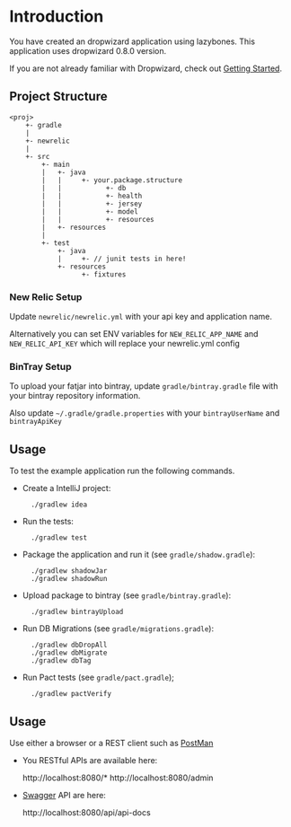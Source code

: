 # Introduction
You have created an dropwizard application using lazybones. This application uses dropwizard 0.8.0 version.

If you are not already familiar with Dropwizard, check out [Getting Started](http://dropwizard.github.io/dropwizard/getting-started.html).

## Project Structure

    <proj>
        +- gradle
        |
        +- newrelic
        |
        +- src
            +- main
            |   +- java
            |   |     +- your.package.structure
            |   |           +- db
            |   |           +- health
            |   |           +- jersey
            |   |           +- model
            |   |           +- resources
            |   +- resources
            |
            +- test
                +- java
                |     +- // junit tests in here!
                +- resources
                      +- fixtures

### New Relic Setup
Update `newrelic/newrelic.yml` with your api key and application name.

Alternatively you can set ENV variables for `NEW_RELIC_APP_NAME` and `NEW_RELIC_API_KEY` which will replace your newrelic.yml config

### BinTray Setup
To upload your fatjar into bintray, update `gradle/bintray.gradle` file with your bintray repository information.

Also update `~/.gradle/gradle.properties` with your `bintrayUserName` and `bintrayApiKey`

## Usage
To test the example application run the following commands.

* Create a IntelliJ project:

        ./gradlew idea

* Run the tests:

        ./gradlew test

* Package the application and run it (see `gradle/shadow.gradle`):

        ./gradlew shadowJar
        ./gradlew shadowRun

* Upload package to bintray (see `gradle/bintray.gradle`):

        ./gradlew bintrayUpload

* Run DB Migrations (see `gradle/migrations.gradle`):

        ./gradlew dbDropAll
        ./gradlew dbMigrate
        ./gradlew dbTag

* Run Pact tests (see `gradle/pact.gradle`);

        ./gradlew pactVerify

## Usage
Use either a browser or a REST client such as [PostMan](https://www.getpostman.com)

* You RESTful APIs are available here:

    http://localhost:8080/*
    http://localhost:8080/admin

* [Swagger](http://swagger.io/) API are here:

    http://localhost:8080/api/api-docs